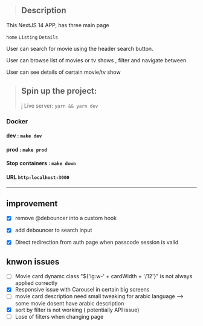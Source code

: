 > ## Description

This NextJS 14 APP, has three main page

`home` `Listing` `Details`

User can search for movie using the header search button.

User can browse list of movies or tv shows , filter and navigate between.

User can see details of certain movie/tv show

> ## Spin up the project:
>
> j
> Live server: `yarn && yarn dev`

### Docker

#### dev : `make dev`

#### prod : `make prod`

#### Stop containers : `make down`

#### URL `http:localhost:3000`

---

## improvement

- [x] remove @debouncer into a custom hook
- [x] add debouncer to search input
- [x] Direct redirection from auth page when passcode session is valid


## knwon issues

- [ ] Movie card dynamc class "${'lg:w-' + cardWidth + '/12'}" is not always applied correctly
- [x] Responsive issue with Carousel in certain big screens
- [ ] movie card description need small tweaking for arabic language
      --> some movie dosent have arabic description
- [x] sort by filter is not working ( potentially API issue)
- [ ] Lose of filters when changing page
